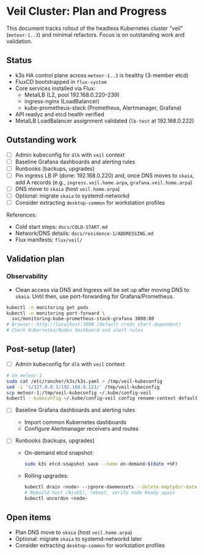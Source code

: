 # Veil Cluster: Plan and Progress

This document tracks rollout of the headless Kubernetes cluster "veil"
(`meteor-1..3`) and minimal refactors. Focus is on outstanding work and
validation.

## Status

- k3s HA control plane across `meteor-1..3` is healthy (3-member etcd)
- FluxCD bootstrapped in `flux-system`
- Core services installed via Flux:
  - MetalLB (L2, pool 192.168.0.220–239)
  - ingress-nginx (LoadBalancer)
  - kube-prometheus-stack (Prometheus, Alertmanager, Grafana)
- API readyz and etcd health verified
- MetalLB LoadBalancer assignment validated (`lb-test` at 192.168.0.222)

## Outstanding work

- [ ] Admin kubeconfig for `dlk` with `veil` context
- [ ] Baseline Grafana dashboards and alerting rules
- [ ] Runbooks (backups, upgrades)
- [ ] Pin ingress LB IP (done: 192.168.0.220) and, once DNS moves to `skaia`,
  add A records (e.g., `ingress.veil.home.arpa`, `grafana.veil.home.arpa`)
- [ ] DNS move to `skaia` (host `veil.home.arpa`)
- [ ] Optional: migrate `skaia` to systemd-networkd
- [ ] Consider extracting `desktop-common` for workstation profiles

References:

- Cold start steps: `docs/COLD-START.md`
- Network/DNS details: `docs/residence-1/ADDRESSING.md`
- Flux manifests: `flux/veil/`

## Validation plan

### Observability

- Clean access via DNS and Ingress will be set up after moving DNS to `skaia`.
  Until then, use port-forwarding for Grafana/Prometheus.

```bash
kubectl -n monitoring get pods
kubectl -n monitoring port-forward \
  svc/monitoring-kube-prometheus-stack-grafana 3000:80
# Browser: http://localhost:3000 (default creds chart-dependent)
# Check Kubernetes/Nodes dashboard and alert rules
```

## Post-setup (later)

- [ ] Admin kubeconfig for `dlk` with `veil` context

```bash
# on meteor-1
sudo cat /etc/rancher/k3s/k3s.yaml > /tmp/veil-kubeconfig
sed -i 's/127.0.0.1/192.168.0.121/' /tmp/veil-kubeconfig
scp meteor-1:/tmp/veil-kubeconfig ~/.kube/config-veil
kubectl --kubeconfig ~/.kube/config-veil config rename-context default veil
```

- [ ] Baseline Grafana dashboards and alerting rules
  - Import common Kubernetes dashboards
  - Configure Alertmanager receivers and routes

- [ ] Runbooks (backups, upgrades)
  - On-demand etcd snapshot:

    ```bash
    sudo k3s etcd-snapshot save --name on-demand-$(date +%F)
    ```

  - Rolling upgrades:

    ```bash
    kubectl drain <node> --ignore-daemonsets --delete-emptydir-data
    # Rebuild host (NixOS), reboot, verify node Ready again
    kubectl uncordon <node>
    ```

## Open items

- Plan DNS move to `skaia` (host `veil.home.arpa`)
- Optional: migrate `skaia` to systemd-networkd later
- Consider extracting `desktop-common` for workstation profiles
